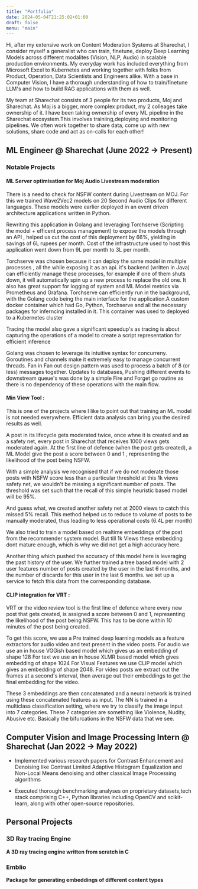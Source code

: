 ```yaml
---
title: "Portfolio"
date: 2024-05-04T21:25:02+01:00
draft: false
menu: "main"
---
```


Hi, after my extensive work on Content Moderation Systems at Sharechat, I consider myself a generalist who can train, finetune, deploy Deep Learning Models across different modalites (Vision, NLP, Audio) in scalable production environments. My everyday work has included everything from Microsoft Excel to Kubernetes and working together with folks from Product, Operation, Data Scientists and Engineers alike. With a base in Computer Vision, I have a thorough understanding of how to train/finetune LLM's and how to build RAG applications with them as well.

My team at Sharechat consists of 3 people for its two products, Moj and Sharechat. As Moj is a bigger, more complex product, my 2 colleages take ownership of it. I have been taking ownership of every ML pipeline in the Sharechat ecosystem.This involves trainiing,deploying and monitoring pipelines. We often work together to share data, come up with new solutions, share code and act as on-calls for each other! 


## ML Engineer @ Sharechat (June 2022 -> Present)
### Notable Projects 

#### ML Server optimisation for Moj Audio Livestream moderation
There is a need to check for NSFW content during Livestream on MOJ. For this we trained Wave2Vec2 models on 20 Second Audio Clips for different languages. These models were earlier deployed in an event driven architecture applications written in Python. 

Rewriting this application in Golang and leveraging Torchserve (Scripting the model + efficent process management) to expose the models through an API , helped us cut the cost of this deployment by 66%, yielding in savings of 6L rupees per month. Cost of the infrastructure used to host this application went down from 9L per month to 3L per month.

Torchserve was chosen because it can deploy the same model in multiple processes , all the while exposing it as an api. it's backend (written in Java) can efficiently manage these processes, for example if one of them shuts down, it will automatically spin up a new process to replace the old one. It also has great support for logging of system and ML Model metrics via Prometheus and Grafana. Torchserve can efficiently run in the background, with the Golang code being the main interface for the application.A custom docker container which had Go, Python, Torchserve and all the necessary packages for inferncing installed in it. This container was used to deployed to a Kubernetes cluster

Tracing the model also gave a significant speedup's as tracing is about capturing the operations of a model to create a script representation for efficient inference

Golang was chosen to leverage its intuitive syntax for concurreny. Goroutines and channels make it extremely easy to manage concurrent threads. Fan in Fan out design pattern was used to process a batch of 8 (or less) messages together. Updates to databases, Pushing different events to downstream queue's was done by a simple Fire and Forget go routine as there is no dependency of these operations with the main flow. 
#### Min View Tool : 
This is one of the projects where I like to point out that training an ML model is not needed everywhere. Efficient data analysis can bring you the desired results as well. 

A post in its lifecycle gets moderated twice, once whne it is created and as a safety net, every post in Sharechat that receives 1000 views gets moderated again. At the first line of defence (when the post gets created), a ML Model give the post a score between 0 and 1 , representing the likelihood of the post being NSFW.

With a simple analysis we recognised that if we do not moderate those posts with NSFW score less than a particular threshold at this 1k views safety net, we wouldn't be missing a significant number of posts. The threshold was set such that the recall of this simple heuristic based model will be 95%. 

And guess what, we created another safety net at 2000 views to catch this missed 5% recall. This method helped us to reduce to volume of posts to be manually moderated, thus leading to less operational costs (6.4L per month)

 We also tried to train a model based on realtime embeddings of the post from the recommender system model. But till 1k Views these embedding dont mature enough, which is why we did not get a high accuracy here. 

Another thing which pushed the accuracy of this model here is leveraging the past history of the user. We further trained a tree based model with 2 user features  number of posts created by the user in the last 6 months, and the number of discards for this user in the last 6 months. we set up a service to fetch this data from the corresponding database. 

#### CLIP integration for VRT :
VRT or the video review tool is the first line of defence where every new post that gets created, is assigned a score between 0 and 1, representing the likelihood of the post being NSFW. This has to be done within 10 minutes of the post being created. 

To get this score, we use a Pre trained deep learning models as a feature extractors for audio video and text present in the video posts. 
For audio we use an in house VGGish based model which gives us an embedding of shape 128
For text we use an in house XLMR based model which gives embedding of shape 1024
For Visual Features we use CLIP model which gives an embedding of shape 2048. For video posts we extract out the frames at a second's interval, then average out their embeddings to get the final embedding for the video.

These 3 embeddings are then concatenated and a neural network is trained using these concatenated features as input. The NN is trained in a multiclass classification setting, where we try to classify the image input into 7 categories.  These 7 categories are something like Violence, Nudity, Abusive etc. Basically the bifurcations in the NSFW data that we see.

#### 


## Computer Vision and Image Processing Intern @ Sharechat (Jan 2022 -> May 2022)

- Implemented various research papers for Contrast Enhancement and Denoising like Contrast Limited Adaptive Histogram Equalization and Non-Local Means denoising and other classical Image Processing algorithms

- Executed thorough benchmarking analyses on proprietary datasets,tech stack comprising C++, Python libraries including OpenCV and scikit-learn, along with other open-source repositories.

## Personal Projects
### 3D Ray tracing Engine
**A 3D ray tracing engine written from scratch in C**

### Emblio
**Package for generating embeddings of different content types**

